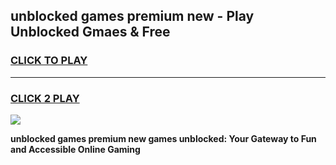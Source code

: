 
## unblocked games premium new - Play Unblocked Gmaes & Free
<h3>
<a href="https://news.freeplayer.one?title=unblocked_games_premium_new&ref=16F">CLICK TO PLAY</a></h3>
<hr>

<h3>
<a href="https://news.freeplayer.one?title=unblocked_games_premium_new&ref=16F">CLICK 2 PLAY</a>
  
</h3>

<a href="https://news.freeplayer.one?title=unblocked_games_premium_new&ref=16F/"><img src="https://clearcache.store/games.png"></a>


**unblocked games premium new games unblocked: Your Gateway to Fun and Accessible Online Gaming**
